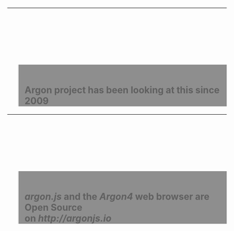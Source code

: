 
------
<!-- .slide: data-background="resources/textures/argon4-appstore.png" data-background-position="top left" -->


<br>
<br>
<br>
<br>
<br>
<br>
<blockquote style="background: rgba(32, 32, 32, 0.5);"><br>
    <h2>Argon project has been looking at this since 2009</h2>
</blockquote>

------

<!-- .slide: data-background="resources/textures/argonjs-github.png" data-background-position="top left"  data-state="notxrslide" -->
<br>
<br>
<br>
<br>
<br>
<br>
<blockquote style="background: rgba(32, 32, 32, 0.5);"><br>
    <h2><em>argon.js</em> and the <em>Argon4</em> web browser are Open Source<br>on <em>http://argonjs.io</em></h2>
</blockquote>
